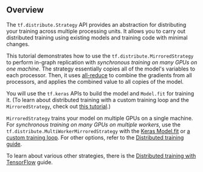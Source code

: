 ## Overview

The `tf.distribute.Strategy` API provides an abstraction for distributing your training across multiple processing units. It allows you to carry out distributed training using existing models and training code with minimal changes.

This tutorial demonstrates how to use the `tf.distribute.MirroredStrategy` to perform in-graph replication with _synchronous training on many GPUs on one machine_. The strategy essentially copies all of the model's variables to each processor. Then, it uses [all-reduce](http://mpitutorial.com/tutorials/mpi-reduce-and-allreduce/) to combine the gradients from all processors, and applies the combined value to all copies of the model.

You will use the `tf.keras` APIs to build the model and `Model.fit` for training it. (To learn about distributed training with a custom training loop and the `MirroredStrategy`, check out [this tutorial](custom_training.ipynb).)

`MirroredStrategy` trains your model on multiple GPUs on a single machine. For _synchronous training on many GPUs on multiple workers_, use the `tf.distribute.MultiWorkerMirroredStrategy` with the [Keras Model.fit](multi_worker_with_keras.ipynb) or [a custom training loop](multi_worker_with_ctl.ipynb). For other options, refer to the [Distributed training guide](../../guide/distributed_training.ipynb).

To learn about various other strategies, there is the [Distributed training with TensorFlow](../../guide/distributed_training.ipynb) guide.
